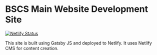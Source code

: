 # BSCS Main Website Development Site

[![Netlify Status](https://api.netlify.com/api/v1/badges/e9dfb2f3-c464-4fd4-bcd7-daad3e9c7dce/deploy-status)](https://app.netlify.com/sites/bmw-bscs/deploys)

This site is built using Gatsby JS and deployed to Netlify.  It uses Netlify CMS for content creation.
